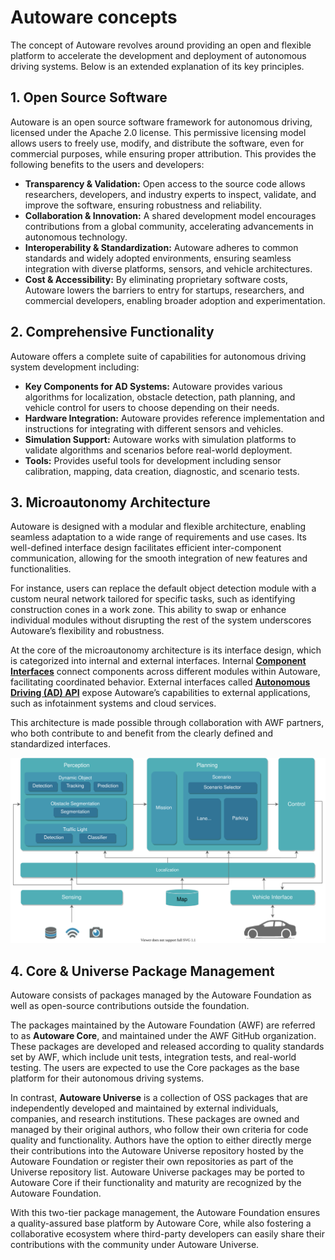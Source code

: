 # Autoware concepts

The concept of Autoware revolves around providing an open and flexible platform to accelerate the development and deployment of autonomous driving systems. Below is an extended explanation of its key principles.

## 1. Open Source Software

Autoware is an open source software framework for autonomous driving, licensed under the Apache 2.0 license. This permissive licensing model allows users to freely use, modify, and distribute the software, even for commercial purposes, while ensuring proper attribution. This provides the following benefits to the users and developers:

- **Transparency & Validation:** Open access to the source code allows researchers, developers, and industry experts to inspect, validate, and improve the software, ensuring robustness and reliability.
- **Collaboration & Innovation:** A shared development model encourages contributions from a global community, accelerating advancements in autonomous technology.
- **Interoperability & Standardization:** Autoware adheres to common standards and widely adopted environments, ensuring seamless integration with diverse platforms, sensors, and vehicle architectures.
- **Cost & Accessibility:** By eliminating proprietary software costs, Autoware lowers the barriers to entry for startups, researchers, and commercial developers, enabling broader adoption and experimentation.

## 2. Comprehensive Functionality

Autoware offers a complete suite of capabilities for autonomous driving system development including:

- **Key Components for AD Systems:** Autoware provides various algorithms for localization, obstacle detection, path planning, and vehicle control for users to choose depending on their needs.
- **Hardware Integration:** Autoware provides reference implementation and instructions for integrating with different sensors and vehicles.
- **Simulation Support:** Autoware works with simulation platforms to validate algorithms and scenarios before real-world deployment.
- **Tools:** Provides useful tools for development including sensor calibration, mapping, data creation, diagnostic, and scenario tests.

## 3. Microautonomy Architecture

Autoware is designed with a modular and flexible architecture, enabling seamless adaptation to a wide range of requirements and use cases. Its well-defined interface design facilitates efficient inter-component communication, allowing for the smooth integration of new features and functionalities.

For instance, users can replace the default object detection module with a custom neural network tailored for specific tasks, such as identifying construction cones in a work zone. This ability to swap or enhance individual modules without disrupting the rest of the system underscores Autoware’s flexibility and robustness.

At the core of the microautonomy architecture is its interface design, which is categorized into internal and external interfaces. Internal [**Component Interfaces**](../autoware-interfaces/components/) connect components across different modules within Autoware, facilitating coordinated behavior. External interfaces called [**Autonomous Driving (AD) API**](../autoware-interfaces/ad-api/) expose Autoware’s capabilities to external applications, such as infotainment systems and cloud services.

This architecture is made possible through collaboration with AWF partners, who both contribute to and benefit from the clearly defined and standardized interfaces.

![Overview](../autoware-architecture/image/autoware-architecture-overview.drawio.svg)

## 4. Core & Universe Package Management

Autoware consists of packages managed by the Autoware Foundation as well as open-source contributions outside the foundation.

The packages maintained by the Autoware Foundation (AWF) are referred to as **Autoware Core**, and maintained under the AWF GitHub organization. These packages are developed and released according to quality standards set by AWF, which include unit tests, integration tests, and real-world testing. The users are expected to use the Core packages as the base platform for their autonomous driving systems.

In contrast, **Autoware Universe** is a collection of OSS packages that are independently developed and maintained by external individuals, companies, and research institutions. These packages are owned and managed by their original authors, who follow their own criteria for code quality and functionality. Authors have the option to either directly merge their contributions into the Autoware Universe repository hosted by the Autoware Foundation or register their own repositories as part of the Universe repository list. Autoware Universe packages may be ported to Autoware Core if their functionality and maturity are recognized by the Autoware Foundation.

With this two-tier package management, the Autoware Foundation ensures a quality-assured base platform by Autoware Core, while also fostering a collaborative ecosystem where third-party developers can easily share their contributions with the community under Autoware Universe.

<!--
We comment out the following section for now, as it is not relevant to the new page outline.
We can add it back in system design page when we create it.

## Challenges

A grand challenge of the microautonomy architecture is to achieve real-time capability, which guarantees all the technology components activated in the system to predictably meet timing constraints (given deadlines). In general, it is difficult, if not impossible, to tightly estimate the worst-case execution times (WCETs) of components.

In addition, it is also difficult, if not impossible, to tightly estimate the end-to-end latency of components connected by a DAG. Autonomous driving systems based on the microautonomy architecture, therefore, must be designed to be fail-safe but not never-fail. We accept that the timing constraints may be violated (the given deadlines may be missed) as far as the overrun is taken into account. The overrun handlers are two-fold: (i) platform-defined and (ii) user-defined. The platform-defined handler is implemented as part of the platform by default, while the user-defined handler can overwrite it or add a new handler to the system. This is what we call “fail-safe” on a timely basis.

## Requirements and roadmap

Goals:

- All open-source
- Use case driven
- Real-time (predictable) framework with overrun handling
- Code quality -->
